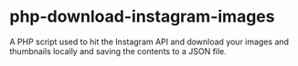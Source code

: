 # php-download-instagram-images
A PHP script used to hit the Instagram API and download your images and thumbnails locally and saving the contents to a JSON file.

